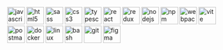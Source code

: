 <p align="">
  <a>
    <img src="https://cdn.jsdelivr.net/gh/devicons/devicon@latest/icons/javascript/javascript-original.svg"
      alt="javascript" width="40" height="40" />
  </a>
  <a>
    <img src="https://cdn.jsdelivr.net/gh/devicons/devicon@latest/icons/html5/html5-original.svg" alt="html5" width="40"
      height="40" />
  </a>
  <a>
    <img src="https://cdn.jsdelivr.net/gh/devicons/devicon@latest/icons/sass/sass-original.svg" alt="sass" width="40"
      height="40" />
  </a>
  <a>
    <img src="https://cdn.jsdelivr.net/gh/devicons/devicon@latest/icons/css3/css3-original.svg" alt="css3" width="40"
      height="40" />
  </a>
  <a>
    <img src="https://cdn.jsdelivr.net/gh/devicons/devicon@latest/icons/typescript/typescript-original.svg"
      alt="typescript" width="40" height="40" />
  </a>
  <a>
    <img src="https://cdn.jsdelivr.net/gh/devicons/devicon@latest/icons/react/react-original.svg" alt="react" width="40"
      height="40" />
  </a>
  <a>
    <img src="https://cdn.jsdelivr.net/gh/devicons/devicon@latest/icons/redux/redux-original.svg" alt="redux" width="40"
      height="40" />
  </a>
  <a>
    <img src="https://cdn.jsdelivr.net/gh/devicons/devicon@latest/icons/nodejs/nodejs-original-wordmark.svg"
      alt="nodejs" width="40" height="40" />
    <a>
      <a>
        <img src="https://cdn.jsdelivr.net/gh/devicons/devicon@latest/icons/npm/npm-original-wordmark.svg" alt="npm"
          width="40" height="40" />
      </a>
      <a>
        <img src="https://cdn.jsdelivr.net/gh/devicons/devicon@latest/icons/webpack/webpack-original.svg" alt="webpack"
          width="40" height="40" />
      </a>
      <a>
        <img src="https://cdn.jsdelivr.net/gh/devicons/devicon@latest/icons/vite/vite-original.svg" alt="vite"
          width="40" height="40" />
      </a>
      <a>
        <img src="https://cdn.jsdelivr.net/gh/devicons/devicon@latest/icons/postman/postman-original.svg" alt="postman"
          width="40" height="40" />
      </a>
      <a>
        <img src="https://cdn.jsdelivr.net/gh/devicons/devicon@latest/icons/docker/docker-plain.svg" alt="docker"
          width="40" height="40" />
      </a>
      <a>
        <img src="https://cdn.jsdelivr.net/gh/devicons/devicon@latest/icons/linux/linux-plain.svg" alt="linux"
          width="40" height="40" />
      </a>
      <a>
        <img src="https://cdn.jsdelivr.net/gh/devicons/devicon@latest/icons/bash/bash-original.svg" alt="bash"
          width="40" height="40" />
      </a>
      <a>
        <img src="https://cdn.jsdelivr.net/gh/devicons/devicon@latest/icons/git/git-original.svg" alt="git" width="40"
          height="40" />
      </a>
      <a>
        <img src="https://cdn.jsdelivr.net/gh/devicons/devicon@latest/icons/figma/figma-original.svg" alt="figma"
          width="40" height="40" />
      </a>
</p>
